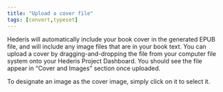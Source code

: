 ```yaml
---
title: "Upload a cover file"
tags: [convert,typeset]
---
```

 
<html><body><section data-type="chapter" class="hsecchapter" data-hederis-type="hsecchapter" id="upload-a-cover" data-pi-attrs="id: upload-a-cover; data-tags: convert,typeset;" role="doc-chapter" data-tags="convert,typeset" data-author-name=" " data-book-title=" " title="Upload a cover file"><p class="hblkp" data-hederis-type="hblkp" id="pY3pmsz1f">Hederis will automatically include your book cover in the generated EPUB file, and will include any image files that are in your book text. You can upload a cover by dragging-and-dropping the file from your computer file system onto your Hederis Project Dashboard. You should see the file appear in &#8220;Cover and Images&#8221; section once uploaded.</p><p class="hblkp" data-hederis-type="hblkp" id="pK139OZ5p">To designate an image as the cover image, simply click on it to select it.</p></section></body></html>
